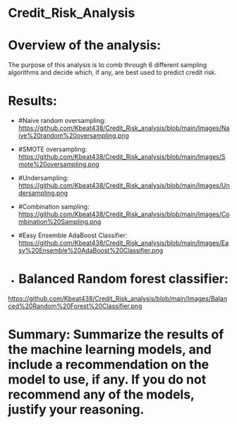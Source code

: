 # Credit_Risk_Analysis

# Overview of the analysis: 
The purpose of this analysis is to comb through 6 different sampling algorithms and decide which, if any, are best used to predict credit risk. 

# Results:

- #Naive random oversampling:
https://github.com/Kbeat438/Credit_Risk_analysis/blob/main/Images/Naive%20random%20oversampling.png

- #SMOTE oversampling:
https://github.com/Kbeat438/Credit_Risk_analysis/blob/main/Images/Smote%20oversampling.png

- #Undersampling:
https://github.com/Kbeat438/Credit_Risk_analysis/blob/main/Images/Undersampling.png

- #Combination sampling:
https://github.com/Kbeat438/Credit_Risk_analysis/blob/main/Images/Combination%20Sampling.png

- #Easy Ensemble AdaBoost Classifier:
https://github.com/Kbeat438/Credit_Risk_analysis/blob/main/Images/Easy%20Ensemble%20AdaBoost%20Classifier.png

- # Balanced Random forest classifier:
https://github.com/Kbeat438/Credit_Risk_analysis/blob/main/Images/Balanced%20Random%20Forest%20Classifier.png



# Summary: Summarize the results of the machine learning models, and include a recommendation on the model to use, if any. If you do not recommend any of the models, justify your reasoning.